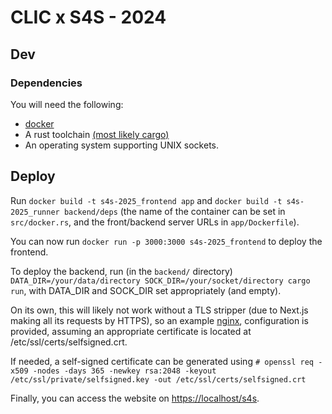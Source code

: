 # CLIC x S4S - 2024

## Dev

### Dependencies

You will need the following:

- [docker](https://www.docker.com/get-started/)
- A rust toolchain [(most likely cargo)](https://github.com/rust-lang/cargo)
- An operating system supporting UNIX sockets.

## Deploy

Run `docker build -t s4s-2025_frontend app` and `docker build -t s4s-2025_runner backend/deps`
(the name of the container can be set in `src/docker.rs`, and the front/backend server URLs in
`app/Dockerfile`).

You can now run `docker run -p 3000:3000 s4s-2025_frontend` to deploy the frontend.

To deploy the backend, run (in the `backend/` directory)
`DATA_DIR=/your/data/directory SOCK_DIR=/your/socket/directory cargo run`,
with DATA\_DIR and SOCK\_DIR set appropriately (and empty).

On its own, this will likely not work without a TLS stripper (due to Next.js making all its
requests by HTTPS), so an example [nginx](https://nginx.org), configuration is provided,
assuming an appropriate certificate is located at /etc/ssl/certs/selfsigned.crt.

If needed, a self-signed certificate can be generated using
`# openssl req -x509 -nodes -days 365 -newkey rsa:2048 -keyout /etc/ssl/private/selfsigned.key -out /etc/ssl/certs/selfsigned.crt`

Finally, you can access the website on <https://localhost/s4s>.
